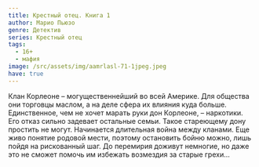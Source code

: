 ```yaml
---
title: Крестный отец. Книга 1
author: Марио Пьюзо
genre: Детектив
series: Крестный отец
tags:
  - 16+
  - мафия
image: /src/assets/img/aamrlasl-71-1jpeg.jpeg
have: true
---
```

Клан Корлеоне – могущественнейший во всей Америке. Для общества они торговцы маслом, а на деле сфера их влияния куда больше. Единственное, чем не хочет марать руки дон Корлеоне, – наркотики. Его отказ сильно задевает остальные семьи. Такое стареющему дону простить не могут. Начинается длительная война между кланами. Еще живо понятие родовой мести, поэтому остановить бойню можно, лишь пойдя на рискованный шаг. До перемирия доживут немногие, но даже это не сможет помочь им избежать возмездия за старые грехи…
